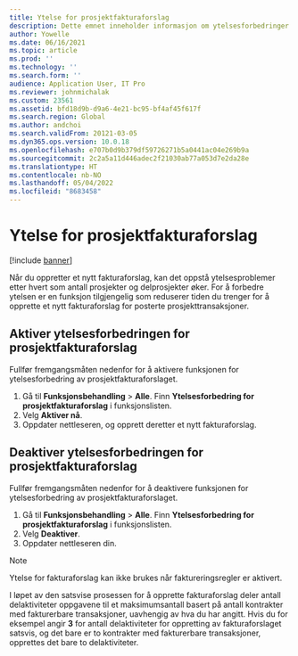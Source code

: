 ```yaml
---
title: Ytelse for prosjektfakturaforslag
description: Dette emnet inneholder informasjon om ytelsesforbedringer av prosjektfakturaforslag.
author: Yowelle
ms.date: 06/16/2021
ms.topic: article
ms.prod: ''
ms.technology: ''
ms.search.form: ''
audience: Application User, IT Pro
ms.reviewer: johnmichalak
ms.custom: 23561
ms.assetid: bfd18d9b-d9a6-4e21-bc95-bf4af45f617f
ms.search.region: Global
ms.author: andchoi
ms.search.validFrom: 20121-03-05
ms.dyn365.ops.version: 10.0.18
ms.openlocfilehash: e707b0d9b379df59726271b5a0441ac04e269b9a
ms.sourcegitcommit: 2c2a5a11d446adec2f21030ab77a053d7e2da28e
ms.translationtype: HT
ms.contentlocale: nb-NO
ms.lasthandoff: 05/04/2022
ms.locfileid: "8683458"
---
```

# <a name="project-invoice-proposal-performance"></a>Ytelse for prosjektfakturaforslag

[!include [banner](../includes/banner.md)]

Når du oppretter et nytt fakturaforslag, kan det oppstå ytelsesproblemer etter hvert som antall prosjekter og delprosjekter øker. For å forbedre ytelsen er en funksjon tilgjengelig som reduserer tiden du trenger for å opprette et nytt fakturaforslag for posterte prosjekttransaksjoner.

## <a name="enable-project-invoice-proposal-performance-enhancement"></a>Aktiver ytelsesforbedringen for prosjektfakturaforslag
Fullfør fremgangsmåten nedenfor for å aktivere funksjonen for ytelsesforbedring av prosjektfakturaforslaget.

1.  Gå til **Funksjonsbehandling** > **Alle**. Finn **Ytelsesforbedring for prosjektfakturaforslag** i funksjonslisten.
2.  Velg **Aktiver nå**.
3.  Oppdater nettleseren, og opprett deretter et nytt fakturaforslag.

## <a name="turn-off-project-invoice-proposal-performance-enhancement"></a>Deaktiver ytelsesforbedringen for prosjektfakturaforslag
Fullfør fremgangsmåten nedenfor for å deaktivere funksjonen for ytelsesforbedring av prosjektfakturaforslaget.

1.  Gå til **Funksjonsbehandling** > **Alle**. Finn **Ytelsesforbedring for prosjektfakturaforslag** i funksjonslisten.
2.  Velg **Deaktiver**.
3.  Oppdater nettleseren din.

> [!NOTE]
> Ytelse for fakturaforslag kan ikke brukes når faktureringsregler er aktivert.
> 
> I løpet av den satsvise prosessen for å opprette fakturaforslag deler antall delaktiviteter oppgavene til et maksimumsantall basert på antall kontrakter med fakturerbare transaksjoner, uavhengig av hva du har angitt. Hvis du for eksempel angir **3** for antall delaktiviteter for oppretting av fakturaforslaget satsvis, og det bare er to kontrakter med fakturerbare transaksjoner, opprettes det bare to delaktiviteter.
